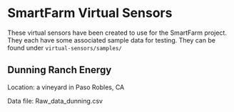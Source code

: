 # SmartFarm Virtual Sensors

These virtual sensors have been created to use for the SmartFarm project. They each have some associated sample data for testing.
They can be found under `virtual-sensors/samples/`

## Dunning Ranch Energy

Location: a vineyard in Paso Robles, CA

Data file: Raw_data_dunning.csv


